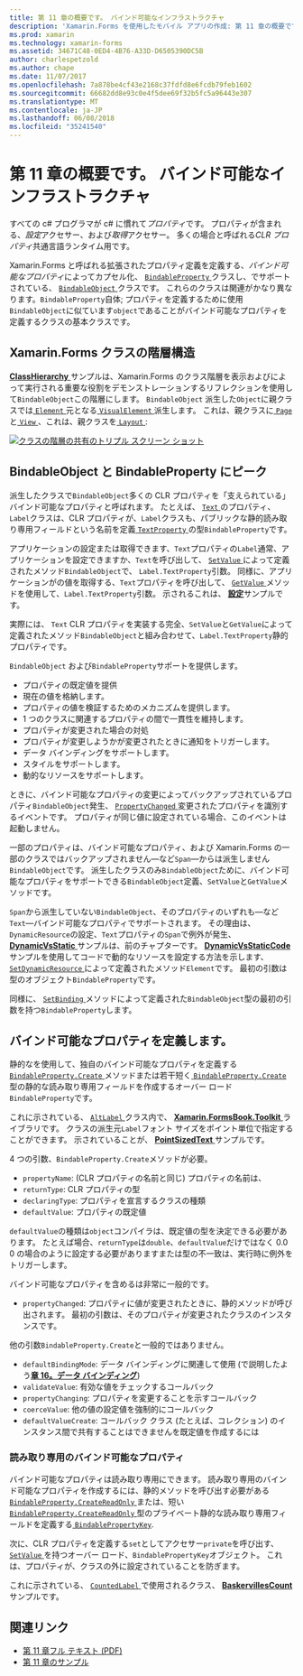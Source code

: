 ```yaml
---
title: 第 11 章の概要です。 バインド可能なインフラストラクチャ
description: 'Xamarin.Forms を使用したモバイル アプリの作成: 第 11 章の概要です。 バインド可能なインフラストラクチャ'
ms.prod: xamarin
ms.technology: xamarin-forms
ms.assetid: 34671C48-0ED4-4B76-A33D-D6505390DC5B
author: charlespetzold
ms.author: chape
ms.date: 11/07/2017
ms.openlocfilehash: 7a878be4cf43e2168c37fdfd8e6fcdb79feb1602
ms.sourcegitcommit: 66682dd8e93c0e4f5dee69f32b5fc5a96443e307
ms.translationtype: MT
ms.contentlocale: ja-JP
ms.lasthandoff: 06/08/2018
ms.locfileid: "35241540"
---
```

# <a name="summary-of-chapter-11-the-bindable-infrastructure"></a>第 11 章の概要です。 バインド可能なインフラストラクチャ

すべての c# プログラマが c# に慣れて*プロパティ*です。 プロパティが含まれる、*設定*アクセサー、および*取得*アクセサー。 多くの場合と呼ばれる*CLR プロパティ*共通言語ランタイム用です。

Xamarin.Forms と呼ばれる拡張されたプロパティ定義を定義する、*バインド可能なプロパティ*によってカプセル化、 [ `BindableProperty` ](https://developer.xamarin.com/api/type/Xamarin.Forms.BindableProperty/)クラスし、でサポートされている、 [ `BindableObject` ](https://developer.xamarin.com/api/type/Xamarin.Forms.BindableObject/)クラスです。 これらのクラスは関連がかなり異なります。`BindableProperty`自体; プロパティを定義するために使用`BindableObject`に似ています`object`であることがバインド可能なプロパティを定義するクラスの基本クラスです。

## <a name="the-xamarinforms-class-hierarchy"></a>Xamarin.Forms クラスの階層構造

[ **ClassHierarchy** ](https://github.com/xamarin/xamarin-forms-book-samples/tree/master/Chapter11/ClassHierarchy)サンプルは、Xamarin.Forms のクラス階層を表示およびによって実行される重要な役割をデモンストレーションするリフレクションを使用して`BindableObject`この階層にします。 `BindableObject` 派生した`Object`に親クラスでは[ `Element` ](https://developer.xamarin.com/api/type/Xamarin.Forms.Element/)元となる[ `VisualElement` ](https://developer.xamarin.com/api/type/Xamarin.Forms.VisualElement/)派生します。 これは、親クラスに[ `Page` ](https://developer.xamarin.com/api/type/Xamarin.Forms.Page/)と[ `View` ](https://developer.xamarin.com/api/type/Xamarin.Forms.View/)、これは、親クラスを[ `Layout` ](https://developer.xamarin.com/api/type/Xamarin.Forms.Layout/):

[![クラスの階層の共有のトリプル スクリーン ショット](images/ch11fg01-small.png "クラス階層の共有")](images/ch11fg01-large.png#lightbox "クラス階層の共有")

## <a name="a-peek-into-bindableobject-and-bindableproperty"></a>BindableObject と BindableProperty にピーク

派生したクラスで`BindableObject`多くの CLR プロパティを「支えられている」バインド可能なプロパティと呼ばれます。 たとえば、 [ `Text` ](https://developer.xamarin.com/api/property/Xamarin.Forms.Label.Text/)のプロパティ、`Label`クラスは、CLR プロパティが、`Label`クラスも、パブリックな静的読み取り専用フィールドという名前を定義[ `TextProperty` ](https://developer.xamarin.com/api/property/Xamarin.Forms.Label.TextProperty/)の型`BindableProperty`です。

アプリケーションの設定または取得できます、`Text`プロパティの`Label`通常、アプリケーションを設定できますか、`Text`を呼び出して、 [ `SetValue` ](https://developer.xamarin.com/api/member/Xamarin.Forms.BindableObject.SetValue/p/Xamarin.Forms.BindableProperty/System.Object/)によって定義されたメソッド`BindableObject`で、 `Label.TextProperty`引数。 同様に、アプリケーションがの値を取得する、`Text`プロパティを呼び出して、 [ `GetValue` ](https://developer.xamarin.com/api/member/Xamarin.Forms.BindableObject.GetValue/p/Xamarin.Forms.BindableProperty/)メソッドを使用して、`Label.TextProperty`引数。 示されるこれは、 [**設定**](https://github.com/xamarin/xamarin-forms-book-samples/tree/master/Chapter11/PropertySettings)サンプルです。

実際には、 `Text` CLR プロパティを実装する完全、`SetValue`と`GetValue`によって定義されたメソッド`BindableObject`と組み合わせて、`Label.TextProperty`静的プロパティです。

`BindableObject` および`BindableProperty`サポートを提供します。

- プロパティの既定値を提供
- 現在の値を格納します。
- プロパティの値を検証するためのメカニズムを提供します。
- 1 つのクラスに関連するプロパティの間で一貫性を維持します。
- プロパティが変更された場合の対処
- プロパティが変更しようかが変更されたときに通知をトリガーします。
- データ バインディングをサポートします。
- スタイルをサポートします。
- 動的なリソースをサポートします。

ときに、バインド可能なプロパティの変更によってバックアップされているプロパティ`BindableObject`発生、 [ `PropertyChanged` ](https://developer.xamarin.com/api/event/Xamarin.Forms.BindableObject.PropertyChanged/)変更されたプロパティを識別するイベントです。 プロパティが同じ値に設定されている場合、このイベントは起動しません。

一部のプロパティは、バインド可能なプロパティ、および Xamarin.Forms の一部のクラスではバックアップされません&mdash;など`Span`&mdash;からは派生しません`BindableObject`です。 派生したクラスのみ`BindableObject`ために、バインド可能なプロパティをサポートできる`BindableObject`定義、`SetValue`と`GetValue`メソッドです。

`Span`から派生していない`BindableObject`、そのプロパティのいずれも&mdash;など`Text`&mdash;バインド可能なプロパティでサポートされます。 その理由は、`DynamicResource`の設定、`Text`プロパティの`Span`で例外が発生、 [ **DynamicVsStatic** ](https://github.com/xamarin/xamarin-forms-book-samples/tree/master/Chapter10/DynamicVsStatic)サンプルは、前のチャプターです。 [ **DynamicVsStaticCode** ](https://github.com/xamarin/xamarin-forms-book-samples/tree/master/Chapter11/DynamicVsStaticCode)サンプルを使用してコードで動的なリソースを設定する方法を示します、 [ `SetDynamicResource` ](https://developer.xamarin.com/api/member/Xamarin.Forms.Element.SetDynamicResource/p/Xamarin.Forms.BindableProperty/System.String/)によって定義されたメソッド`Element`です。 最初の引数は型のオブジェクト`BindableProperty`です。

同様に、 [ `SetBinding` ](https://developer.xamarin.com/api/member/Xamarin.Forms.BindableObject.SetBinding/p/Xamarin.Forms.BindableProperty/Xamarin.Forms.BindingBase/)メソッドによって定義された`BindableObject`型の最初の引数を持つ`BindableProperty`します。

## <a name="defining-bindable-properties"></a>バインド可能なプロパティを定義します。

静的なを使用して、独自のバインド可能なプロパティを定義する[ `BindableProperty.Create` ](https://developer.xamarin.com/api/member/Xamarin.Forms.BindableProperty.Create/p/System.String/System.Type/System.Type/System.Object/Xamarin.Forms.BindingMode/Xamarin.Forms.BindableProperty+ValidateValueDelegate/Xamarin.Forms.BindableProperty+BindingPropertyChangedDelegate/Xamarin.Forms.BindableProperty+BindingPropertyChangingDelegate/Xamarin.Forms.BindableProperty+CoerceValueDelegate/Xamarin.Forms.BindableProperty+CreateDefaultValueDelegate/)メソッドまたは若干短く[ `BindableProperty.Create` ](https://developer.xamarin.com/api/member/Xamarin.Forms.BindableProperty.Create/p/System.String/System.Type/System.Type/System.Object/Xamarin.Forms.BindingMode/Xamarin.Forms.BindableProperty+ValidateValueDelegate/Xamarin.Forms.BindableProperty+BindingPropertyChangedDelegate/Xamarin.Forms.BindableProperty+BindingPropertyChangingDelegate/Xamarin.Forms.BindableProperty+CoerceValueDelegate/)型の静的な読み取り専用フィールドを作成するオーバー ロード`BindableProperty`です。

これに示されている、 [ `AltLabel` ](https://github.com/xamarin/xamarin-forms-book-samples/blob/master/Libraries/Xamarin.FormsBook.Toolkit/Xamarin.FormsBook.Toolkit/AltLabel.cs)クラス内で、 [ **Xamarin.FormsBook.Toolkit** ](https://github.com/xamarin/xamarin-forms-book-samples/tree/master/Libraries/Xamarin.FormsBook.Toolkit)ライブラリです。 クラスの派生元`Label`フォント サイズをポイント単位で指定することができます。 示されていることが、 [ **PointSizedText** ](https://github.com/xamarin/xamarin-forms-book-samples/tree/master/Chapter11/PointSizedText)サンプルです。

4 つの引数、`BindableProperty.Create`メソッドが必要。

- `propertyName`: (CLR プロパティの名前と同じ) プロパティの名前は、
- `returnType`: CLR プロパティの型
- `declaringType`: プロパティを宣言するクラスの種類
- `defaultValue`: プロパティの既定値

`defaultValue`の種類は`object`コンパイラは、既定値の型を決定できる必要があります。 たとえば場合、`returnType`は`double`、`defaultValue`だけではなく 0.0 0 の場合のように設定する必要がありますまたは型の不一致は、実行時に例外をトリガーします。

バインド可能なプロパティを含めるは非常に一般的です。

- `propertyChanged`: プロパティに値が変更されたときに、静的メソッドが呼び出されます。 最初の引数は、そのプロパティが変更されたクラスのインスタンスです。

他の引数`BindableProperty.Create`と一般的ではありません。

- `defaultBindingMode`: データ バインディングに関連して使用 (で説明したよう[**章 16。データ バインディング**](chapter16.md))
- `validateValue`: 有効な値をチェックするコールバック
- `propertyChanging`: プロパティを変更することを示すコールバック
- `coerceValue`: 他の値の設定値を強制的にコールバック
- `defaultValueCreate`: コールバック クラス (たとえば、コレクション) のインスタンス間で共有することはできませんを既定値を作成するには

### <a name="the-read-only-bindable-property"></a>読み取り専用のバインド可能なプロパティ

バインド可能なプロパティは読み取り専用にできます。 読み取り専用のバインド可能なプロパティを作成するには、静的メソッドを呼び出す必要がある[ `BindableProperty.CreateReadOnly` ](https://developer.xamarin.com/api/member/Xamarin.Forms.BindableProperty.CreateReadOnly/p/System.String/System.Type/System.Type/System.Object/Xamarin.Forms.BindingMode/Xamarin.Forms.BindableProperty+ValidateValueDelegate/Xamarin.Forms.BindableProperty+BindingPropertyChangedDelegate/Xamarin.Forms.BindableProperty+BindingPropertyChangingDelegate/Xamarin.Forms.BindableProperty+CoerceValueDelegate/Xamarin.Forms.BindableProperty+CreateDefaultValueDelegate/)または、短い[ `BindableProperty.CreateReadOnly` ](https://developer.xamarin.com/api/member/Xamarin.Forms.BindableProperty.CreateReadOnly/p/System.String/System.Type/System.Type/System.Object/Xamarin.Forms.BindingMode/Xamarin.Forms.BindableProperty+ValidateValueDelegate/Xamarin.Forms.BindableProperty+BindingPropertyChangedDelegate/Xamarin.Forms.BindableProperty+BindingPropertyChangingDelegate/Xamarin.Forms.BindableProperty+CoerceValueDelegate/)型のプライベート静的な読み取り専用フィールドを定義する[ `BindablePropertyKey`](https://developer.xamarin.com/api/type/Xamarin.Forms.BindablePropertyKey/).

次に、CLR プロパティを定義する`set`としてアクセサー`private`を呼び出す、 [ `SetValue` ](https://developer.xamarin.com/api/member/Xamarin.Forms.BindableObject.SetValue/p/Xamarin.Forms.BindablePropertyKey/System.Object/)を持つオーバー ロード、`BindablePropertyKey`オブジェクト。 これは、プロパティが、クラスの外に設定されていることを防ぎます。

これに示されている、 [ `CountedLabel` ](https://github.com/xamarin/xamarin-forms-book-samples/blob/master/Libraries/Xamarin.FormsBook.Toolkit/Xamarin.FormsBook.Toolkit/CountedLabel.cs)で使用されるクラス、 [ **BaskervillesCount** ](https://github.com/xamarin/xamarin-forms-book-samples/tree/master/Chapter11/BaskervillesCount)サンプルです。



## <a name="related-links"></a>関連リンク

- [第 11 章フル テキスト (PDF)](https://download.xamarin.com/developer/xamarin-forms-book/XamarinFormsBook-Ch11-Apr2016.pdf)
- [第 11 章のサンプル](https://github.com/xamarin/xamarin-forms-book-samples/tree/master/Chapter11)
